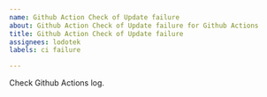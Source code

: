 ```yaml
---
name: Github Action Check of Update failure
about: Github Action Check of Update failure for Github Actions
title: Github Action Check of Update failure
assignees: lodotek
labels: ci failure

---
```

Check Github Actions log.
